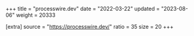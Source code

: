 +++
title = "processwire.dev"
date = "2022-03-22"
updated = "2023-08-06"
weight = 20333

[extra]
source = "https://processwire.dev/"
ratio = 35
size = 20
+++

